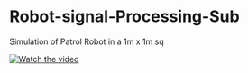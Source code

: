 # Robot-signal-Processing-Sub
Simulation of Patrol Robot in a 1m x 1m sq


[![Watch the video](https://img.youtube.com/vi/pleGaqG3rMU/hqdefault.jpg)](https://youtu.be/pleGaqG3rMU)
